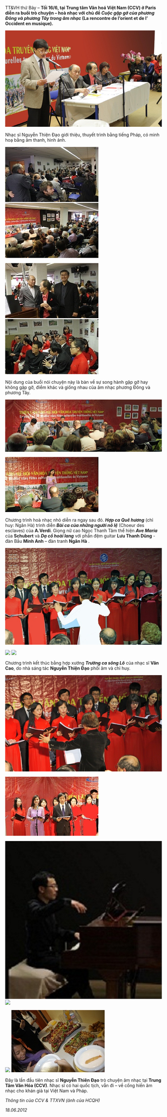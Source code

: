 <!--
title: Nhà sáng tác Nguyễn Thiện Đạo & Hợp ca Quê Hương tại Trung Tâm Văn Hóa
author: Nguyễn Tích Kỳ
status: completed
-->

TT&VH thứ Bảy – **Tối 16/6, tại Trung tâm Văn hoá Việt Nam (CCV) ở Paris diễn ra buổi trò chuyện – hoà nhạc với chủ đề *Cuộc gặp gỡ của phương Đông và phương Tây trong âm nhạc* (La rencontre de l’orient et de l’ Occident en  musique).**

![](01.jpg)

Nhạc sĩ Nguyễn Thiện Đạo giới thiệu, thuyết trình bằng tiếng Pháp, có minh hoạ bằng âm thanh, hình ảnh.

![](02.jpg)  ![](07.jpg)

![](04.jpg)  ![](05.jpg)

Nội dung của buổi nói chuyện này là bàn về sự song hành gặp gỡ hay không gặp gỡ, điểm khác và giống nhau của âm nhạc phương Đông và phương Tây.

![](08.jpg)

![](09.jpg)

Chương trình hoà nhạc nhỏ diễn ra ngay sau đó. ***Hợp ca Quê hương*** (chỉ huy: Ngân Hà) trình diễn ***Bài ca của những người nô lệ*** (Choeur des esclaves) của **A.Verdi**. Giọng nữ cao Ngọc Thanh Tâm thể hiện ***Ave Maria*** của **Schubert** và  ***Dạ cổ hoài lang*** với phần đệm guitar **Lưu Thanh Dũng** - đàn Bầu  **Minh Anh** – đàn tranh **Ngân Hà** .

![](10.jpg)

![](11.jpg)  ![](12.jpg)

Chương trình kết thúc bằng hợp xướng ***Trường ca sông Lô*** của nhạc sĩ **Văn Cao**, do nhà sáng tác **Nguyễn Thiện Đạo** phối âm và chỉ huy.

![](13.jpg)

![](14.jpg)

![](15.jpg)  ![](16.jpg)

![](17.jpg)  ![](18.jpg)

Đây là lần đầu tiên nhạc sĩ **Nguyễn Thiên Đạo** trò chuyện âm nhạc tại **Trung Tâm Văn Hóa (CCV)**. Nhạc sĩ có hai quốc tịch, vẫn đi – về cống hiến âm nhạc cho khán giả tại Việt Nam và Pháp.

*Thông tin của CCV & TTXVN (ảnh của HCQH)*

*18.06.2012*















